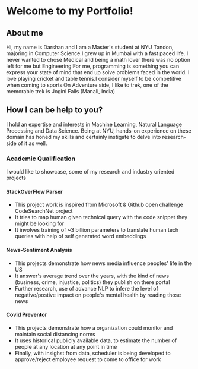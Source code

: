 <html>
	<body>
	<h1><b>Welcome to my Portfolio!</b></h1>
	<h2>About me</h2>
	<p>Hi, my name is Darshan and I am a Master's student at NYU Tandon, majoring in Computer Science.I grew up in Mumbai with a fast paced life. I never wanted to chose 			Medical and being a math lover there was no option left for me but Engineering!For me, programming is something you can express your state of mind that end up 			solve problems faced in the world. I love playing cricket and table tennis.I consider myself to be competitive when coming to sports.On Adventure side, I like to 		  trek, one of the memorable trek is Jogini Falls (Manali, India)
	</p>
		<h2> How I can be help to you? </h2>
		<p> I hold an expertise and interests in Machine Learning, Natural Language Processing and Data Science. Being at NYU, hands-on experience on these domain has honed my skills and certainly instigate to delve into research-side of it as well.</p>
	<div>
		<h3> Academic Qualification </h3>
		<p> I would like to showcase, some of my research and industry oriented projects </p>
		<h4>StackOverFlow Parser</h4>
		<ul class="p1 ">
		    <li>This project work is inspired from Microsoft & Github open challenge CodeSearchNet project</li>
		    <li>It tries to map human given technical query with the code snippet they might be looking for</li>
		    <li>It involves training of ~3 billion parameters to translate human tech queries with help of self generated word embeddings</li>
		 </ul>
		<h4> News-Sentiment Analysis </h4>
		<ul class="p2 ">
		    <li>This projects demonstrate how news media influence peoples' life in the US</li>
		    <li>It answer's average trend over the years, with the kind of news (business, crime, injustice, politics) they publish on there portal</li>
		    <li>Further research, use of advance NLP to infere the level of negative/postive impact on people's mental health by reading those news</li>
		 </ul>
		<h4>Covid Preventor</h4>
		<ul class="p3 ">
		    <li>This projects demonstrate how a organization could monitor and maintain social distancing norms</li>
		    <li>It uses historical publicly available data, to estimate the number of people at any location at any point in time</li>
		    <li>Finally, with insighst from data, scheduler is being developed to approve/reject employee request to come to office for work</li>
		 </ul>
	</div>	
	</body>
</html>
